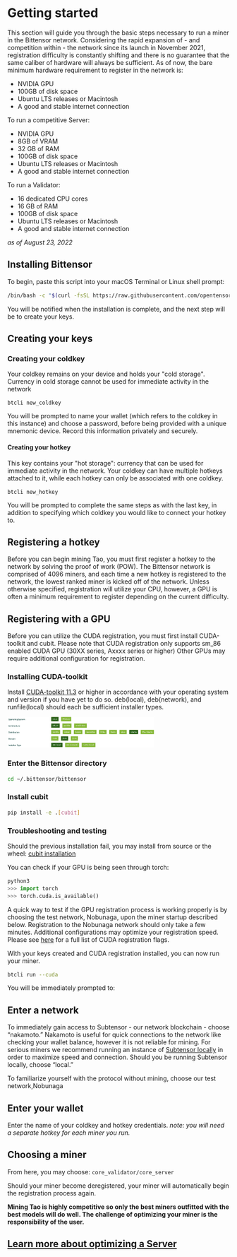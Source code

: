 # Getting started

This section will guide you through the basic steps necessary to run a miner in the Bittensor network. Considering the rapid expansion of - and competition within - the network since its launch in November 2021, registration difficulty is constantly shifting and there is no guarantee that the same caliber of hardware will always be sufficient. As of now, the bare minimum hardware requirement to register in the network is:

- NVIDIA GPU
- 100GB of disk space
- Ubuntu LTS releases or Macintosh 
- A good and stable internet connection 

To run a competitive Server:

- NVIDIA GPU 
- 8GB of VRAM
- 32 GB of RAM
- 100GB of disk space
- Ubuntu LTS releases or Macintosh 
- A good and stable internet connection 

To run a Validator:

- 16 dedicated CPU cores
- 16 GB of RAM
- 100GB of disk space
- Ubuntu LTS releases or Macintosh 
- A good and stable internet connection 

*as of August 23, 2022*



## Installing Bittensor


To begin, paste this script into your macOS Terminal or Linux shell prompt:


```bash
/bin/bash -c "$(curl -fsSL https://raw.githubusercontent.com/opentensor/bittensor/master/scripts/install.sh)"
```


You will be notified when the installation is complete, and the next step will be to create your keys.


## Creating your keys
### Creating your coldkey


Your coldkey remains on your device and holds your "cold storage". Currency in cold storage cannot be used for immediate activity in the network 


```
btcli new_coldkey
```


You will be prompted to name your wallet (which refers to the coldkey in this instance) and choose a password, before being provided with a unique mnemonic device. Record this information privately and securely.


#### Creating your hotkey


This key contains your "hot storage": currency that can be used for immediate activity in the network. Your coldkey can have multiple hotkeys attached to it,  while each hotkey can only be associated with one coldkey. 


```
btcli new_hotkey
```


You will be prompted to complete the same steps as with the last key, in addition to specifying which coldkey you would like to connect your hotkey to. 


## Registering a hotkey

Before you can begin mining Tao, you must first register a hotkey to the network by solving the proof of work (POW). The Bittensor network is comprised of 4096 miners, and each time a new hotkey is registered to the network, the lowest ranked miner is kicked off of the network. Unless otherwise specified, registration will utilize your CPU, however, a GPU is often a minimum requirement to register depending on the current difficulty.

## Registering with a GPU

Before you can utilize the CUDA registration, you must first install CUDA-toolkit and cubit. Please note that CUDA registration only supports sm_86 enabled CUDA GPU (30XX series, Axxxx series or higher) Other GPUs may require additional configuration for registration.

### Installing CUDA-toolkit

Install [CUDA-toolkit 11.3](https://developer.nvidia.com/cuda-downloads?target_os=Linux&target_arch=x86_64&Distribution=Ubuntu&target_version=20.04&target_type=deb_local) or higher in accordance with your operating system and version if you have yet to do so. deb(local), deb(network), and runfile(local) should each be sufficient installer types.

<img src="toolkit.png" width="66%" height="66%" />


### Enter the Bittensor directory

```bash
cd ~/.bittensor/bittensor
```

### Install cubit

```bash
pip install -e .[cubit]
```

### Troubleshooting and testing

Should the previous installation fail, you may install from source or the wheel: [cubit installation](https://github.com/opentensor/cubit/#install)

You can check if your GPU is being seen through torch:
```python
python3
>>> import torch
>>> torch.cuda.is_available()
```

A quick way to test if the GPU registration process is working properly is by choosing the test network, Nobunaga, upon the miner startup described below. Registration to the Nobunaga network should only take a few minutes. Additional configurations may optimize your registration speed. Please see [here](Arguments.md#cuda) for a full list of CUDA registration flags.

With your keys created and CUDA registration installed, you can now run your miner. 

```bash
btcli run --cuda
```

You will be immediately prompted to: 


## Enter a network


To immediately gain access to Subtensor - our network blockchain - choose “nakamoto.” Nakamoto is useful for quick connections to the network like checking your wallet balance, however it is not reliable for mining. For serious miners we recommend running an instance of [Subtensor locally](cli/Subtensor.md) in order to maximize speed and connection. Should you be running Subtensor locally, choose “local.”

To familiarize yourself with the protocol without mining, choose our test network,Nobunaga


## Enter your wallet

Enter the name of your coldkey and hotkey credentials. *note: you will need a separate hotkey for each miner you run.*


## Choosing a miner

From here, you may choose: ``core_validator/core_server``

Should your miner become deregistered, your miner will automatically begin the registration process again.

**Mining Tao is highly competitive so only the best miners outfitted with the best models will do well. The challenge of optimizing your miner is the responsibility of the user.**

## [Learn more about optimizing a Server](css/ServerCustomization.md)
